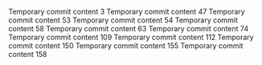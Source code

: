 Temporary commit content 3
Temporary commit content 47
Temporary commit content 53
Temporary commit content 54
Temporary commit content 58
Temporary commit content 63
Temporary commit content 74
Temporary commit content 109
Temporary commit content 112
Temporary commit content 150
Temporary commit content 155
Temporary commit content 158
